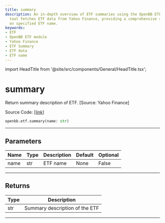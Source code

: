 ```yaml
---
title: summary
description: An in-depth overview of ETF summaries using the OpenBB ETF module. This
  tool fetches ETF data from Yahoo Finance, providing a comprehensive summary based
  on specified ETF name.
keywords:
- ETF
- OpenBB ETF module
- Yahoo Finance
- ETF Summary
- ETF data
- ETF name
---
```


import HeadTitle from '@site/src/components/General/HeadTitle.tsx';

<HeadTitle title="summary - Etf - Reference | OpenBB SDK Docs" />

# summary

Return summary description of ETF. [Source: Yahoo Finance]

Source Code: [[link](https://github.com/OpenBB-finance/OpenBBTerminal/tree/main/openbb_terminal/etf/yfinance_model.py#L44)]

```python
openbb.etf.summary(name: str)
```

---

## Parameters

| Name | Type | Description | Default | Optional |
| ---- | ---- | ----------- | ------- | -------- |
| name | str | ETF name | None | False |


---

## Returns

| Type | Description |
| ---- | ----------- |
| str | Summary description of the ETF |
---
